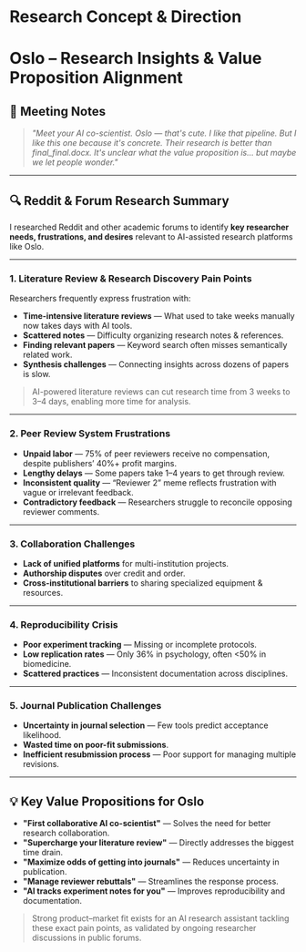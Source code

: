 # Research Concept & Direction

# Oslo – Research Insights & Value Proposition Alignment

## 🎯 Meeting Notes
> *"Meet your AI co-scientist. Oslo — that's cute. I like that pipeline. But I like this one because it's concrete. Their research is better than final_final.docx. It's unclear what the value proposition is… but maybe we let people wonder."*

---

## 🔍 Reddit & Forum Research Summary

I researched Reddit and other academic forums to identify **key researcher needs, frustrations, and desires** relevant to AI-assisted research platforms like Oslo.

---

### 1. Literature Review & Research Discovery Pain Points
Researchers frequently express frustration with:
- **Time-intensive literature reviews** — What used to take weeks manually now takes days with AI tools.
- **Scattered notes** — Difficulty organizing research notes & references.
- **Finding relevant papers** — Keyword search often misses semantically related work.
- **Synthesis challenges** — Connecting insights across dozens of papers is slow.

> AI-powered literature reviews can cut research time from 3 weeks to 3–4 days, enabling more time for analysis.

---

### 2. Peer Review System Frustrations
- **Unpaid labor** — 75% of peer reviewers receive no compensation, despite publishers’ 40%+ profit margins.
- **Lengthy delays** — Some papers take 1–4 years to get through review.
- **Inconsistent quality** — “Reviewer 2” meme reflects frustration with vague or irrelevant feedback.
- **Contradictory feedback** — Researchers struggle to reconcile opposing reviewer comments.

---

### 3. Collaboration Challenges
- **Lack of unified platforms** for multi-institution projects.
- **Authorship disputes** over credit and order.
- **Cross-institutional barriers** to sharing specialized equipment & resources.

---

### 4. Reproducibility Crisis
- **Poor experiment tracking** — Missing or incomplete protocols.
- **Low replication rates** — Only 36% in psychology, often <50% in biomedicine.
- **Scattered practices** — Inconsistent documentation across disciplines.

---

### 5. Journal Publication Challenges
- **Uncertainty in journal selection** — Few tools predict acceptance likelihood.
- **Wasted time on poor-fit submissions**.
- **Inefficient resubmission process** — Poor support for managing multiple revisions.

---

## 💡 Key Value Propositions for Oslo
- **"First collaborative AI co-scientist"** — Solves the need for better research collaboration.
- **"Supercharge your literature review"** — Directly addresses the biggest time drain.
- **"Maximize odds of getting into journals"** — Reduces uncertainty in publication.
- **"Manage reviewer rebuttals"** — Streamlines the response process.
- **"AI tracks experiment notes for you"** — Improves reproducibility and documentation.

> Strong product–market fit exists for an AI research assistant tackling these exact pain points, as validated by ongoing researcher discussions in public forums.
